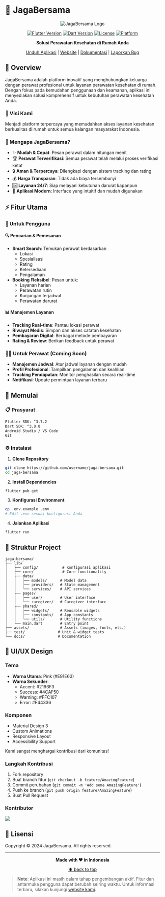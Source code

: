 # 🏥 JagaBersama

<div align="center">

![JagaBersama Logo](assets/images/logo.png)

[![Flutter Version](https://img.shields.io/badge/Flutter-^3.7.2-blue.svg)](https://flutter.dev/)
[![Dart Version](https://img.shields.io/badge/Dart-^3.0.0-blue.svg)](https://dart.dev/)
[![License](https://img.shields.io/badge/license-Proprietary-red.svg)](LICENSE)
[![Platform](https://img.shields.io/badge/Platform-Android%20%7C%20iOS-green.svg)](https://flutter.dev/)

**Solusi Perawatan Kesehatan di Rumah Anda**

[Unduh Aplikasi](#) | [Website](https://www.jagabersama.com) | [Dokumentasi](docs/README.md) | [Laporkan Bug](https://github.com/username/jaga-bersama/issues)

</div>

## 📱 Overview

JagaBersama adalah platform inovatif yang menghubungkan keluarga dengan perawat profesional untuk layanan perawatan kesehatan di rumah. Dengan fokus pada kemudahan penggunaan dan keamanan, aplikasi ini menyediakan solusi komprehensif untuk kebutuhan perawatan kesehatan Anda.

### 🎯 Visi Kami

Menjadi platform terpercaya yang memudahkan akses layanan kesehatan berkualitas di rumah untuk semua kalangan masyarakat Indonesia.

### 🌟 Mengapa JagaBersama?

- ✨ **Mudah & Cepat**: Pesan perawat dalam hitungan menit
- 🏆 **Perawat Terverifikasi**: Semua perawat telah melalui proses verifikasi ketat
- 🔒 **Aman & Terpercaya**: Dilengkapi dengan sistem tracking dan rating
- 💰 **Harga Transparan**: Tidak ada biaya tersembunyi
- 🆘 **Layanan 24/7**: Siap melayani kebutuhan darurat kapanpun
- 📱 **Aplikasi Modern**: Interface yang intuitif dan mudah digunakan

## ⚡ Fitur Utama

### 👥 Untuk Pengguna

#### 🔍 Pencarian & Pemesanan

- **Smart Search**: Temukan perawat berdasarkan:
  - Lokasi
  - Spesialisasi
  - Rating
  - Ketersediaan
  - Pengalaman
- **Booking Fleksibel**: Pesan untuk:
  - Layanan harian
  - Perawatan rutin
  - Kunjungan terjadwal
  - Perawatan darurat

#### 📊 Manajemen Layanan

- **Tracking Real-time**: Pantau lokasi perawat
- **Riwayat Medis**: Simpan dan akses catatan kesehatan
- **Pembayaran Digital**: Berbagai metode pembayaran
- **Rating & Review**: Berikan feedback untuk perawat

### 👨‍⚕️ Untuk Perawat (Coming Soon)

- **Manajemen Jadwal**: Atur jadwal layanan dengan mudah
- **Profil Profesional**: Tampilkan pengalaman dan keahlian
- **Tracking Pendapatan**: Monitor penghasilan secara real-time
- **Notifikasi**: Update permintaan layanan terbaru

## 🚀 Memulai

### 📋 Prasyarat

```bash
Flutter SDK: ^3.7.2
Dart SDK: ^3.0.0
Android Studio / VS Code
Git
```

### ⚙️ Instalasi

1. **Clone Repository**

```bash
git clone https://github.com/username/jaga-bersama.git
cd jaga-bersama
```

2. **Install Dependencies**

```bash
flutter pub get
```

3. **Konfigurasi Environment**

```bash
cp .env.example .env
# Edit .env sesuai konfigurasi Anda
```

4. **Jalankan Aplikasi**

```bash
flutter run
```

## 📱 Struktur Project

```
jaga-bersama/
├── lib/
│   ├── config/           # Konfigurasi aplikasi
│   ├── core/             # Core functionality
│   ├── data/
│   │   ├── models/      # Model data
│   │   ├── providers/   # State management
│   │   └── services/    # API services
│   ├── pages/
│   │   ├── user/        # User interface
│   │   └── caregiver/   # Caregiver interface
│   ├── shared/
│   │   ├── widgets/     # Reusable widgets
│   │   ├── constants/   # App constants
│   │   └── utils/       # Utility functions
│   └── main.dart        # Entry point
├── assets/              # Assets (images, fonts, etc.)
├── test/               # Unit & widget tests
└── docs/               # Documentation
```

## 🎨 UI/UX Design

### Tema

- **Warna Utama**: Pink (#E91E63)
- **Warna Sekunder**:
  - Accent: #2196F3
  - Success: #4CAF50
  - Warning: #FFC107
  - Error: #F44336

### Komponen

- Material Design 3
- Custom Animations
- Responsive Layout
- Accessibility Support

Kami sangat menghargai kontribusi dari komunitas!

### Langkah Kontribusi

1. Fork repository
2. Buat branch fitur (`git checkout -b feature/AmazingFeature`)
3. Commit perubahan (`git commit -m 'Add some AmazingFeature'`)
4. Push ke branch (`git push origin feature/AmazingFeature`)
5. Buat Pull Request

### Kontributor

<a href="https://github.com/username/jaga-bersama/graphs/contributors">
  <img src="https://contributors-img.web.app/image?repo=username/jaga-bersama" />
</a>

## 📄 Lisensi

Copyright © 2024 JagaBersama. All rights reserved.

---

<div align="center">

**Made with ❤️ in Indonesia**

[⬆ back to top](#-jagabersama)

</div>

> **Note**: Aplikasi ini masih dalam tahap pengembangan aktif. Fitur dan antarmuka pengguna dapat berubah seiring waktu. Untuk informasi terbaru, silakan kunjungi [website kami](https://www.jagabersama.com).
